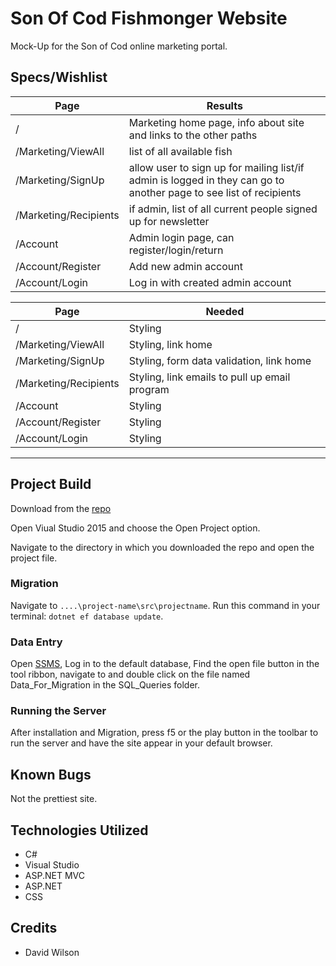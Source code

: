 ﻿# Son Of Cod Fishmonger Website

Mock-Up for the Son of Cod online marketing portal.

## Specs/Wishlist

| Page | Results |
|---|---|
| / | Marketing home page, info about site and links to the other paths |
| /Marketing/ViewAll | list of all available fish |
| /Marketing/SignUp | allow user to sign up for mailing list/if admin is logged in they can go to another page to see list of recipients |
| /Marketing/Recipients | if admin, list of all current people signed up for newsletter |
| /Account | Admin login page, can register/login/return |
| /Account/Register | Add new admin account | 
| /Account/Login | Log in with created admin account |


| Page | Needed |
|---|---|
| / | Styling |
| /Marketing/ViewAll | Styling, link home |
| /Marketing/SignUp | Styling, form data validation, link home |
| /Marketing/Recipients | Styling, link emails to pull up email program |
| /Account | Styling |
| /Account/Register | Styling | 
| /Account/Login | Styling |

<hr>

## Project Build

Download from the [repo](https://github.com/GrapeSalad/SonOfCod)

Open Viual Studio 2015 and choose the Open Project option.

Navigate to the directory in which you downloaded the repo and open the project file.

### Migration

Navigate to `....\project-name\src\projectname`.
Run this command in your terminal: `dotnet ef database update`.

### Data Entry

Open [SSMS](https://docs.microsoft.com/en-us/sql/ssms/download-sql-server-management-studio-ssms), Log in to the default database, Find the open file button in the tool ribbon, navigate to and double click on the file named Data_For_Migration in the SQL_Queries folder.

### Running the Server

After installation and Migration, press f5 or the play button in the toolbar to run the server and have the site appear in your default browser.

## Known Bugs

Not the prettiest site.

## Technologies Utilized

* C#
* Visual Studio
* ASP.NET MVC
* ASP.NET
* CSS

## Credits

* David Wilson
